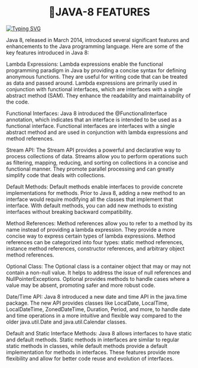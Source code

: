 <h1 align="center">👋JAVA-8 FEATURES</h1>
<a href="https://git.io/typing-svg"><img src="https://readme-typing-svg.demolab.com?font=Fira+Code&pause=1000&width=435&lines=JAVA+8+FEATURES" alt="Typing SVG" /></a>



Java 8, released in March 2014, introduced several significant features and enhancements to the Java programming language. Here are some of the key features introduced in Java 8:


Lambda Expressions: Lambda expressions enable the functional programming paradigm in Java by providing a concise syntax for defining anonymous functions. They are useful for writing code that can be treated as data and passed around. Lambda expressions are primarily used in conjunction with functional interfaces, which are interfaces with a single abstract method (SAM). They enhance the readability and maintainability of the code.

Functional Interfaces: Java 8 introduced the @FunctionalInterface annotation, which indicates that an interface is intended to be used as a functional interface. Functional interfaces are interfaces with a single abstract method and are used in conjunction with lambda expressions and method references.

Stream API: The Stream API provides a powerful and declarative way to process collections of data. Streams allow you to perform operations such as filtering, mapping, reducing, and sorting on collections in a concise and functional manner. They promote parallel processing and can greatly simplify code that deals with collections.

Default Methods: Default methods enable interfaces to provide concrete implementations for methods. Prior to Java 8, adding a new method to an interface would require modifying all the classes that implement that interface. With default methods, you can add new methods to existing interfaces without breaking backward compatibility.

Method References: Method references allow you to refer to a method by its name instead of providing a lambda expression. They provide a more concise way to express certain types of lambda expressions. Method references can be categorized into four types: static method references, instance method references, constructor references, and arbitrary object method references.

Optional Class: The Optional class is a container object that may or may not contain a non-null value. It helps to address the issue of null references and NullPointerExceptions. Optional provides methods to handle cases where a value may be absent, promoting safer and more robust code.

Date/Time API: Java 8 introduced a new date and time API in the java.time package. The new API provides classes like LocalDate, LocalTime, LocalDateTime, ZonedDateTime, Duration, Period, and more, to handle date and time operations in a more intuitive and flexible way compared to the older java.util.Date and java.util.Calendar classes.

Default and Static Interface Methods: Java 8 allows interfaces to have static and default methods. Static methods in interfaces are similar to regular static methods in classes, while default methods provide a default implementation for methods in interfaces. These features provide more flexibility and allow for better code reuse and evolution of interfaces.
